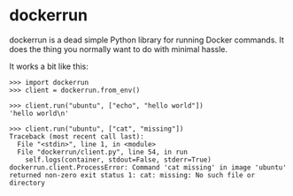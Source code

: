 dockerrun
=========

dockerrun is a dead simple Python library for running Docker commands. It does the thing you normally want to do with minimal hassle.

It works a bit like this:

```
>>> import dockerrun
>>> client = dockerrun.from_env()

>>> client.run("ubuntu", ["echo", "hello world"])
'hello world\n'

>>> client.run("ubuntu", ["cat", "missing"])
Traceback (most recent call last):
  File "<stdin>", line 1, in <module>
  File "dockerrun/client.py", line 54, in run
    self.logs(container, stdout=False, stderr=True)
dockerrun.client.ProcessError: Command 'cat missing' in image 'ubuntu' returned non-zero exit status 1: cat: missing: No such file or directory
```
